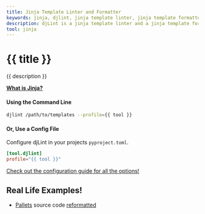 ```yaml
---
title: Jinja Template Linter and Formatter
keywords: jinja, djlint, jinja template linter, jinja template formatter, format jinja templates
description: djLint is a jinja template linter and a jinja template formatter! Take advantage of the pre-build profile when linting and formatting your templates with djLint.
tool: jinja
---
```


# {{ title }}

{{ description }}

**[What is Jinja?](https://jinja2docs.readthedocs.io/en/stable/)**

#### Using the Command Line

```bash
djlint /path/to/templates --profile={{ tool }}
```

#### Or, Use a Config File

Configure djLint in your projects `pyproject.toml`.

```toml
[tool.djlint]
profile="{{ tool }}"
```

<div class="box notification is-info is-light">
    <span class="icon is-large"><i class="fas fa-2x fa-circle-arrow-right"></i></span><div class="my-auto ml-3 is-inline-block"><a href="/docs/configuration/">Check out the configuration guide for all the options!</a></div>
</div>

## Real Life Examples!

- [Pallets](https://github.com/pallets/website) source code [reformatted](https://github.com/Riverside-Healthcare/djLint/compare/pallets-source...Riverside-Healthcare:djLint:pallets-djlint)
